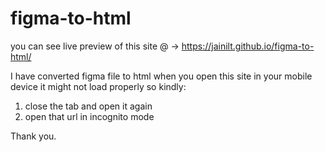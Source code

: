 # figma-to-html

you can see live preview of this site @ -> https://jainilt.github.io/figma-to-html/



I have converted figma file to html 
when you open this site in your mobile device it might not load properly so kindly:
1. close the tab and open it again 
2. open that url in incognito mode

Thank you.


